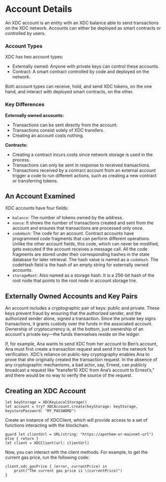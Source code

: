 # Account Details

An XDC account is an entity with an XDC balance able to send transactions on the XDC network. Accounts can either be deployed as smart contracts or controlled by users.

### Account Types

XDC has two account types:

* Externally owned: Anyone with private keys can control these accounts.
* Contract: A smart contract controlled by code and deployed on the network.

Both account types can receive, hold, and send XDC tokens, on the one hand, and interact with deployed smart contracts, on the other.

### Key Differences

**Externally owned accounts:**

* Transactions can be sent directly from the account.
* Transactions consist solely of XDC transfers.
* Creating an account costs nothing.

**Contracts:**

* Creating a contract incurs costs since network storage is used in the process.
* Transactions can only be sent in response to received transactions.
* Transactions received by a contract account from an external account trigger a code to run different actions, such as creating a new contract or transferring tokens.

## An Account Examined

XDC accounts have four fields:

* `balance`: The number of tokens owned by the address.
* `nonce`: It shows the number of transactions created and sent from the account and ensures that transactions are processed only once.
* `codeHash`: The code for an account. Contract accounts have programmed code fragments that can perform different operations. Unlike the other account fields, this code, which can never be modified, gets executed if the account receives a message call. All the code fragments are stored under their corresponding hashes in the state database for later retrieval. The hash value is named as a `codeHash`. The codeHash field is the hash of an empty string for externally owned accounts.
* `storageRoot`: Also named as a storage hash. It is a 256-bit hash of the root node that points to the root node in account storage trie.

## Externally Owned Accounts and Key Pairs

An account includes a cryptographic pair of keys: public and private. These keys prevent fraud by ensuring that the authorized sender, and the authorized sender alone, signed a transaction. Since the private key signs transactions, it grants custody over the funds in the associated account. Ownership of cryptocurrency is, at the bottom, just ownership of an account's private key—the funds themselves reside on the ledger.

If, for example, Ana wants to send XDC from her account to Ben’s account, Ana must first create a transaction request and send it to the network for verification. XDC’s reliance on public-key cryptography enables Ana to prove that she originally created the transaction request. In the absence of any cryptographic mechanisms, a bad actor, say, Ernest, can publicly broadcast a request like “transfer10 XDC from Ana’s account to Ernest’s,” and there would be no way to verify the source of the request.

## Creating an XDC Account&#x20;

```
let keyStorage = XDCKeyLocalStorage()
let account = try? XDCAccount.create(keyStorage: keyStorage, keystorePassword: "MY_PASSWORD")
```

Create an instance of XDCClient, which will provide access to a set of functions interacting with the blockchain.

```
guard let clientUrl = URL(string: "https://apothem-or-mainnet-url") else { return }
let client = XDCClient(url: clientUrl)
```

Now, you can interact with the client methods. For example, to get the current gas price, run the following code:

```
client.xdc_gasPrice { (error, currentPrice) in
    print("The current gas price is \(currentPrice)")
}
```

